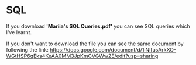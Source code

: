 # SQL
If you download **'Mariia's SQL Queries.pdf'** you can see SQL queries which I've learnt. 

If you don't want to download the file you can see the same document by following the link: https://docs.google.com/document/d/1iNlfusArkXO-WGtHSP6qEks4KeAA0MM3JpKmCVGWw2E/edit?usp=sharing
